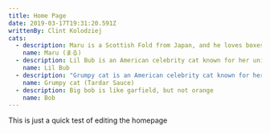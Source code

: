 ```yaml
---
title: Home Page
date: 2019-03-17T19:31:20.591Z
writtenBy: Clint Kolodziej
cats:
  - description: Maru is a Scottish Fold from Japan, and he loves boxes.
    name: Maru (まる)
  - description: Lil Bub is an American celebrity cat known for her unique appearance.
    name: Lil Bub
  - description: "Grumpy cat is an American celebrity cat known for her grumpy appearance. "
    name: Grumpy cat (Tardar Sauce)
  - description: Big bob is like garfield, but not orange
    name: Bob
---
```

This is just a quick test of editing the homepage